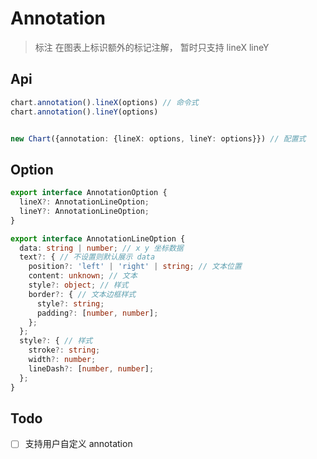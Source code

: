 # Annotation
> 标注 在图表上标识额外的标记注解， 暂时只支持 lineX lineY

## Api

```ts
chart.annotation().lineX(options) // 命令式
chart.annotation().lineY(options)


new Chart({annotation: {lineX: options, lineY: options}}) // 配置式
```

## Option

```ts
export interface AnnotationOption {
  lineX?: AnnotationLineOption;
  lineY?: AnnotationLineOption;
}

export interface AnnotationLineOption {
  data: string | number; // x y 坐标数据
  text?: { // 不设置则默认展示 data 
    position?: 'left' | 'right' | string; // 文本位置
    content: unknown; // 文本
    style?: object; // 样式
    border?: { // 文本边框样式
      style?: string;
      padding?: [number, number];
    };
  };
  style?: { // 样式
    stroke?: string;
    width?: number;
    lineDash?: [number, number];
  };
}
```

## Todo

- [ ] 支持用户自定义 annotation 

